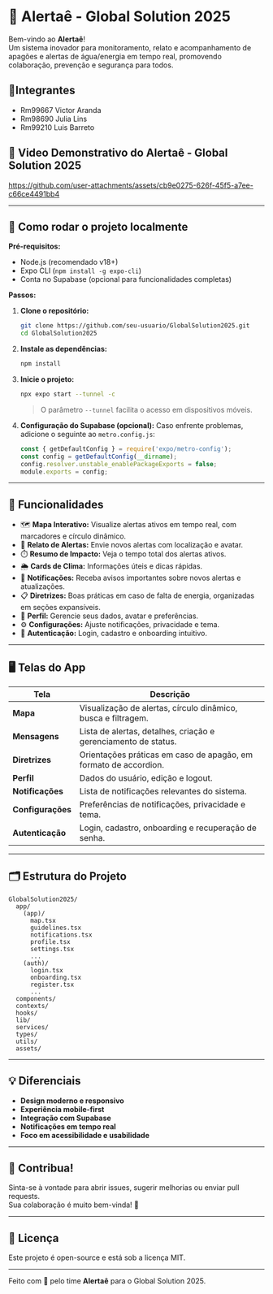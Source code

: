 # 🌊 Alertaê - Global Solution 2025

Bem-vindo ao **Alertaê**!  
Um sistema inovador para monitoramento, relato e acompanhamento de apagões e alertas de água/energia em tempo real, promovendo colaboração, prevenção e segurança para todos.

## 🤺Integrantes
- Rm99667 Victor Aranda
- Rm98690 Julia Lins
- Rm99210 Luis Barreto

## 🌊 Video Demonstrativo do Alertaê - Global Solution 2025

https://github.com/user-attachments/assets/cb9e0275-626f-45f5-a7ee-c66ce4491bb4

---

## 🚀 Como rodar o projeto localmente

**Pré-requisitos:**
- Node.js (recomendado v18+)
- Expo CLI (`npm install -g expo-cli`)
- Conta no Supabase (opcional para funcionalidades completas)

**Passos:**

1. **Clone o repositório:**
   ```bash
   git clone https://github.com/seu-usuario/GlobalSolution2025.git
   cd GlobalSolution2025
   ```

2. **Instale as dependências:**
   ```bash
   npm install
   ```

3. **Inicie o projeto:**
   ```bash
   npx expo start --tunnel -c
   ```
   > O parâmetro `--tunnel` facilita o acesso em dispositivos móveis.

4. **Configuração do Supabase (opcional):**
   Caso enfrente problemas, adicione o seguinte ao `metro.config.js`:
   ```js
   const { getDefaultConfig } = require('expo/metro-config');
   const config = getDefaultConfig(__dirname);
   config.resolver.unstable_enablePackageExports = false;
   module.exports = config;
   ```

---

## 📱 Funcionalidades

- 🗺️ **Mapa Interativo:** Visualize alertas ativos em tempo real, com marcadores e círculo dinâmico.
- 📢 **Relato de Alertas:** Envie novos alertas com localização e avatar.
- ⏱️ **Resumo de Impacto:** Veja o tempo total dos alertas ativos.
- 🌦️ **Cards de Clima:** Informações úteis e dicas rápidas.
- 🔔 **Notificações:** Receba avisos importantes sobre novos alertas e atualizações.
- 📋 **Diretrizes:** Boas práticas em caso de falta de energia, organizadas em seções expansíveis.
- 👤 **Perfil:** Gerencie seus dados, avatar e preferências.
- ⚙️ **Configurações:** Ajuste notificações, privacidade e tema.
- 🔐 **Autenticação:** Login, cadastro e onboarding intuitivo.

---

## 🖥️ Telas do App

| Tela                | Descrição                                                                 |
|---------------------|---------------------------------------------------------------------------|
| **Mapa**            | Visualização de alertas, círculo dinâmico, busca e filtragem.             |
| **Mensagens**       | Lista de alertas, detalhes, criação e gerenciamento de status.            |
| **Diretrizes**      | Orientações práticas em caso de apagão, em formato de accordion.           |
| **Perfil**          | Dados do usuário, edição e logout.                                        |
| **Notificações**    | Lista de notificações relevantes do sistema.                              |
| **Configurações**   | Preferências de notificações, privacidade e tema.                         |
| **Autenticação**    | Login, cadastro, onboarding e recuperação de senha.                       |

---

## 🗂️ Estrutura do Projeto

```
GlobalSolution2025/
  app/
    (app)/
      map.tsx
      guidelines.tsx
      notifications.tsx
      profile.tsx
      settings.tsx
      ...
    (auth)/
      login.tsx
      onboarding.tsx
      register.tsx
      ...
  components/
  contexts/
  hooks/
  lib/
  services/
  types/
  utils/
  assets/
```

---

## 💡 Diferenciais

- **Design moderno e responsivo**
- **Experiência mobile-first**
- **Integração com Supabase**
- **Notificações em tempo real**
- **Foco em acessibilidade e usabilidade**

---

## 👥 Contribua!

Sinta-se à vontade para abrir issues, sugerir melhorias ou enviar pull requests.  
Sua colaboração é muito bem-vinda! 🚀

---

## 📝 Licença

Este projeto é open-source e está sob a licença MIT.

---

Feito com 💙 pelo time **Alertaê** para o Global Solution 2025.
